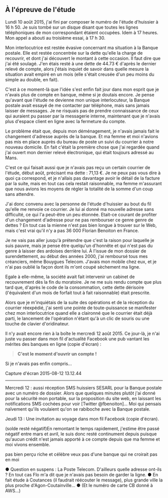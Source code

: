 ## À l'épreuve de l'étude

Lundi 10 août 2015, j'ai fini par composer le numéro de l'étude d'huissier à 16 h 50. Je suis tombé sur un disque disant que toutes les lignes téléphoniques de mon correspondant étaient occupées. Idem à 17 heures. Mon appel a abouti au troisième essai, à 17 h 30.

Mon interlocutrice est restée évasive concernant ma situation à la Banque postale. Elle est restée concentrée sur la dette qu'elle la charge de recouvrir, et dont j'ai découvert le montant à cette occasion. Il faut dire que j'ai été soulagé. J'en étais resté à une dette de 44.73 € d'après le dernier relevé de compte, alors j'étais inquiet de savoir dans quelle mesure la situation avait empiré en un mois (elle s'était creusée d'un peu moins du simple au double, en fait).

C'est à ce moment-là que l'idée s'est enfin fait jour dans mon esprit que je n'avais plus de compte en banque, même si je doutais encore. Je pense qu'avant que l'étude ne devienne mon unique interlocuteur, la Banque postale avait essayé de me contacter par téléphone, mais sans jamais laisser de messages. Je ne risquais pas de prendre connaissance de ceux qui auraient pu passer par la messagerie interne, maintenant que je n'avais plus d'espace client en ligne avec la fermeture du compte.

Le problème était que, depuis mon déménagement, je n'avais jamais fait le changement d'adresse auprès de la banque. Et ma femme et moi n'avions pas mis en place auprès du bureau de poste un suivi du courrier à notre nouveau domicile. En fait c'était la première chose que j'ai regardée quand j'ai ouvert mon dernier relevé électronique, qui était toujours adressé au Mans.

C'est ce qui faisait aussi que je n'avais pas reçu un certain courrier de l'étude, début août, précisant ma dette : 71,13 €. Je ne peux pas vous dire à quoi ça correspond, et je n'allais pas davantage avoir le détail de la facture par la suite, mais en tout cas cela restait raisonnable, ma femme m'assurant que nous avions les moyens de régler la totalité de la somme d'un coup sans attendre.

J'ai donc convenu avec la personne de l'étude d'huissier au bout du fil qu'elle me renvoie ce courrier. Je lui ai donné ma nouvelle adresse sans difficulté, ce qui l'a peut-être un peu étonnée. Etait-ce courant de profiter d'un changement d'adresse pour ne pas rembourser ce genre genre de dettes ? En tout cas la mienne n'est pas bien longue à trouver sur le Web, mais c'est vrai qu'il n'y a pas 36 000 Florian Benoiton en France.

Je ne vais pas aller jusqu'à prétendre que c'est la raison pour laquelle je suis pauvre, mais je pense être quelqu'un d'honnête et qui n'est pas du genre à laisser des ardoises derrière lui. À l'issue de mon dossier de surendettement, au début des années 2000, j'ai remboursé tous mes créanciers, même Bouygues Telecom. J'avais mon mobile chez eux, et je n'ai pas oublié la façon dont ils m'ont coupé sèchement ma ligne.

Egale à elle-même, la société avait fait intervenir un cabinet de recouvrement dès la fin du moratoire. Je ne me suis rendu compte que plus tard que, d'après le code de la consommation, cette dette dérisoire (l'équivalent d'un mois de forfait tout à fait raisonnable) était prescrite.

Alors que je m'inquiétais de la suite des opérations et de la réception du courrier réexpédié, j'ai senti une pointe de toute-puissance se manifester chez mon interlocutrice quand elle a claironné que le courrier était déjà parti, le lancement de l'opération n'étant qu'à un clic de souris ou une touche de clavier d'oridinateur.

Il n'y avait encore rien à la boîte le mercredi 12 août 2015. Ce jour-là, je n'ai juste vu passer dans mon fil d'actualité Facebook une pub vantant les mérites des banques en ligne (copie d'écran) :

> **C'est le moment d'ouvrir un compte !**

Si je n'avais pas enfin compris...

Capture d'écran 2015-08-12 13.12.44

***

Mercredi 12 : aussi réception SMS huissiers SESARL pour la Banque postale avec un numéro de dossier. Alors que quelques minutes plutôt j'ai donné pour la sécurité mon portable, sur la proposition du site web, en laissant les notifications SMS cochées pour voir [Twitter @fbenoiton]... Moi qui pensais naïvement qu'ils voulaient qu'on se rabiboche avec la Banque postale.

Jeudi 13 : Une invitation au voyage dans mon fil Facebook (copie d'écran).

(solde resté négatif)En remontant le temps rapidement, j'estime être passé négatif entre mars et avril, le suis donc resté continument depuis puisque qu'aucun crédit n'est jamais apporté à ce compte depuis que ma femme et moi vivons ensemble. 

pas bien perçu riche et célèbre
veux pas d'une banque qui ne croirait pas en moi

● Question en suspens : La Poste Telecom. D'ailleurs quelle adresse ont-ils ? En tout cas Flo m'a dit que je n'avais pas besoin de garder la ligne. ● En fait étude à Coutances (il faudrait réécouter le message), plus grande ville la plus proche d'Agon-Coutainville... ● (Et le numéro de carte CB donné à AWS...)
